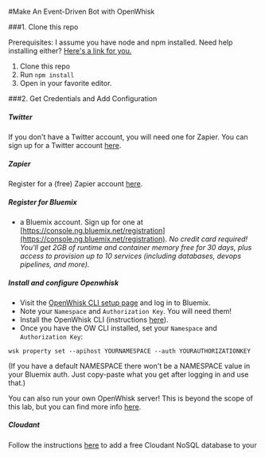 #Make An Event-Driven Bot with OpenWhisk

###1. Clone this repo

Prerequisites: I assume you have node and npm installed. Need help installing either? [Here's a link for you.](http://blog.npmjs.org/post/85484771375/how-to-install-npm)

1. Clone this repo
2. Run `npm install`
3. Open in your favorite editor.

###2. Get Credentials and Add Configuration

##### Twitter
If you don't have a Twitter account, you will need one for Zapier. You can sign up for a Twitter account [here](https://twitter.com).

##### Zapier
Register for a (free) Zapier account [here](https://zapier.com).

##### Register for Bluemix

* a Bluemix account. Sign up for one at [https://console.ng.bluemix.net/registration](https://console.ng.bluemix.net/registration). *No credit card required! You'll get 2GB of runtime and container memory free for 30 days, plus access to provision up to 10 services (including databases, devops pipelines, and more).*


##### Install and configure Openwhisk
* Visit the [OpenWhisk CLI setup page](https://console.ng.bluemix.net/openwhisk/cli) and log in to Bluemix.
* Note your `Namespace` and `Authorization Key`. You will need them!
* Install the OpenWhisk CLI (instructions [here](https://console.ng.bluemix.net/docs/openwhisk/openwhisk_cli.html#openwhisk-cli)).
* Once you have the OW CLI installed, set your `Namespace` and `Authorization Key`:

`wsk property set --apihost YOURNAMESPACE --auth YOURAUTHORIZATIONKEY`

(If you have a default NAMESPACE there won't be a NAMESPACE value in your Bluemix auth. Just copy-paste what you get after logging in and use that.)

You can also run your own OpenWhisk server! This is beyond the scope of this lab, but you can find more info [here](https://github.com/openwhisk/openwhisk).

##### Cloudant

Follow the instructions [here](https://console.ng.bluemix.net/docs/openwhisk/openwhisk_cloudant.html#openwhisk_catalog_cloudant) to add a free Cloudant NoSQL database to your 